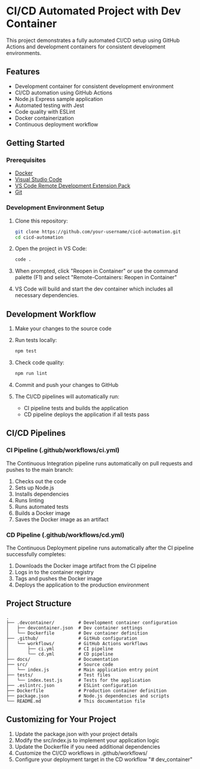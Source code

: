 # CI/CD Automated Project with Dev Container

This project demonstrates a fully automated CI/CD setup using GitHub Actions and development containers for consistent development environments.

## Features

- Development container for consistent development environment
- CI/CD automation using GitHub Actions
- Node.js Express sample application
- Automated testing with Jest
- Code quality with ESLint
- Docker containerization
- Continuous deployment workflow

## Getting Started

### Prerequisites

- [Docker](https://www.docker.com/products/docker-desktop)
- [Visual Studio Code](https://code.visualstudio.com/)
- [VS Code Remote Development Extension Pack](https://marketplace.visualstudio.com/items?itemName=ms-vscode-remote.vscode-remote-extensionpack)
- [Git](https://git-scm.com/downloads)

### Development Environment Setup

1. Clone this repository:

   ```bash
   git clone https://github.com/your-username/cicd-automation.git
   cd cicd-automation
   ```

2. Open the project in VS Code:

   ```bash
   code .
   ```

3. When prompted, click "Reopen in Container" or use the command palette (F1) and select "Remote-Containers: Reopen in Container"

4. VS Code will build and start the dev container which includes all necessary dependencies.

## Development Workflow

1. Make your changes to the source code
2. Run tests locally:

   ```bash
   npm test
   ```

3. Check code quality:

   ```bash
   npm run lint
   ```

4. Commit and push your changes to GitHub
5. The CI/CD pipelines will automatically run:
   - CI pipeline tests and builds the application
   - CD pipeline deploys the application if all tests pass

## CI/CD Pipelines

### CI Pipeline (.github/workflows/ci.yml)

The Continuous Integration pipeline runs automatically on pull requests and pushes to the main branch:

1. Checks out the code
2. Sets up Node.js
3. Installs dependencies
4. Runs linting
5. Runs automated tests
6. Builds a Docker image
7. Saves the Docker image as an artifact

### CD Pipeline (.github/workflows/cd.yml)

The Continuous Deployment pipeline runs automatically after the CI pipeline successfully completes:

1. Downloads the Docker image artifact from the CI pipeline
2. Logs in to the container registry
3. Tags and pushes the Docker image
4. Deploys the application to the production environment

## Project Structure

```plaintext
.
├── .devcontainer/         # Development container configuration
│   ├── devcontainer.json  # Dev container settings
│   └── Dockerfile         # Dev container definition
├── .github/               # GitHub configuration
│   └── workflows/         # GitHub Actions workflows
│       ├── ci.yml         # CI pipeline
│       └── cd.yml         # CD pipeline
├── docs/                  # Documentation
├── src/                   # Source code
│   └── index.js           # Main application entry point
├── tests/                 # Test files
│   └── index.test.js      # Tests for the application
├── .eslintrc.json         # ESLint configuration
├── Dockerfile             # Production container definition
├── package.json           # Node.js dependencies and scripts
└── README.md              # This documentation file
```

## Customizing for Your Project

1. Update the package.json with your project details
2. Modify the src/index.js to implement your application logic
3. Update the Dockerfile if you need additional dependencies
4. Customize the CI/CD workflows in .github/workflows/
5. Configure your deployment target in the CD workflow
"# dev_container" 
